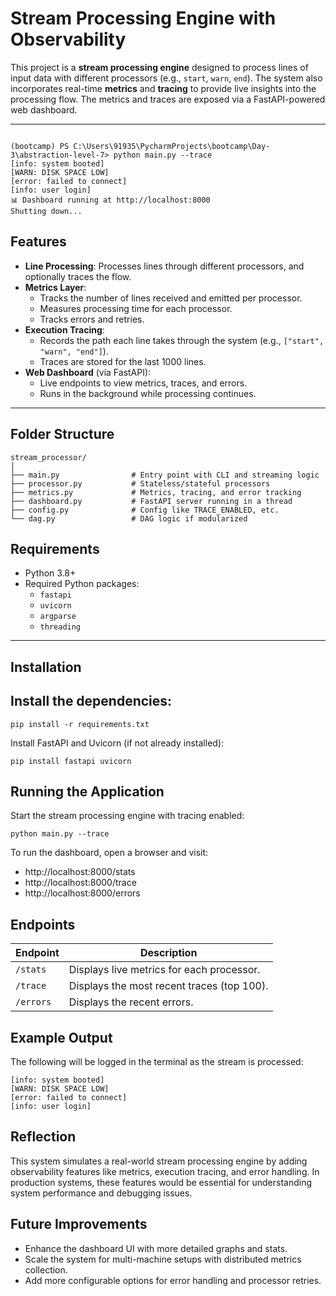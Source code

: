 # Stream Processing Engine with Observability

This project is a **stream processing engine** designed to process lines of input data with different processors (e.g., `start`, `warn`, `end`). The system also incorporates real-time **metrics** and **tracing** to provide live insights into the processing flow. The metrics and traces are exposed via a FastAPI-powered web dashboard.

---

```

(bootcamp) PS C:\Users\91935\PycharmProjects\bootcamp\Day-3\abstraction-level-7> python main.py --trace
[info: system booted]
[WARN: DISK SPACE LOW]
[error: failed to connect]
[info: user login]
📊 Dashboard running at http://localhost:8000
Shutting down...

```

## Features

- **Line Processing**: Processes lines through different processors, and optionally traces the flow.
- **Metrics Layer**:
  - Tracks the number of lines received and emitted per processor.
  - Measures processing time for each processor.
  - Tracks errors and retries.
- **Execution Tracing**:
  - Records the path each line takes through the system (e.g., `["start", "warn", "end"]`).
  - Traces are stored for the last 1000 lines.
- **Web Dashboard** (via FastAPI):
  - Live endpoints to view metrics, traces, and errors.
  - Runs in the background while processing continues.

---

## Folder Structure

```
stream_processor/
│
├── main.py                # Entry point with CLI and streaming logic
├── processor.py           # Stateless/stateful processors
├── metrics.py             # Metrics, tracing, and error tracking
├── dashboard.py           # FastAPI server running in a thread
├── config.py              # Config like TRACE_ENABLED, etc.
└── dag.py                 # DAG logic if modularized
```

## Requirements

- Python 3.8+
- Required Python packages:
  - `fastapi`
  - `uvicorn`
  - `argparse`
  - `threading`

---

## Installation


## Install the dependencies:


```
pip install -r requirements.txt
```
Install FastAPI and Uvicorn (if not already installed):
```
pip install fastapi uvicorn
```

## Running the Application
Start the stream processing engine with tracing enabled:

```
python main.py --trace
```
To run the dashboard, open a browser and visit:

* http://localhost:8000/stats
* http://localhost:8000/trace
* http://localhost:8000/errors

## Endpoints

| Endpoint  | Description                                |
| --------- | ------------------------------------------ |
| `/stats`  | Displays live metrics for each processor.  |
| `/trace`  | Displays the most recent traces (top 100). |
| `/errors` | Displays the recent errors.                |


## Example Output
The following will be logged in the terminal as the stream is processed:


```
[info: system booted]
[WARN: DISK SPACE LOW]
[error: failed to connect]
[info: user login]
```

## Reflection
This system simulates a real-world stream processing engine by adding observability features like metrics, execution tracing, and error handling. In production systems, these features would be essential for understanding system performance and debugging issues.

## Future Improvements
* Enhance the dashboard UI with more detailed graphs and stats.
* Scale the system for multi-machine setups with distributed metrics collection.
* Add more configurable options for error handling and processor retries.
